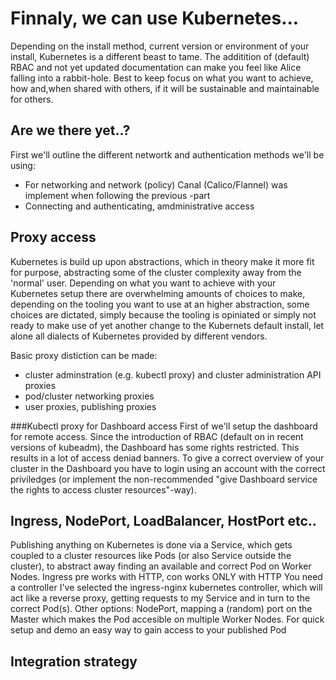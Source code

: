 # Finnaly, we can use Kubernetes...
Depending on the install method, current version or environment of your install, Kubernetes is a different beast to tame. The additition of (default) RBAC and not yet updated documentation can make you feel like Alice falling into a rabbit-hole. Best to keep focus on what you want to achieve, how and,when shared with others, if it will be sustainable and maintainable for others.


## Are we there yet..?
First we'll outline the different networtk and authentication methods we'll be using:
- For networking and network (policy) Canal (Calico/Flannel) was implement when following the previous <Setting up>-part
- Connecting and authenticating, amdministrative access

## Proxy access
Kubernetes is build up upon abstractions, which in theory make it more fit for purpose, abstracting some of the cluster complexity away from the 'normal' user. Depending on what you want to achieve with your Kubernetes setup there are overwhelming amounts of choices to make, depending on the tooling you want to use at an higher abstraction, some choices are dictated, simply because the tooling is opiniated or simply not ready to make use of yet another change to the Kubernets default install, let alone all dialects of Kubernetes provided by different vendors.

Basic proxy distiction can be made:
- cluster adminstration (e.g. kubectl proxy) and cluster administration API proxies
- pod/cluster networking proxies
- user proxies, publishing proxies


###Kubectl proxy for Dashboard access
First of we'll setup the dashboard for remote access. Since the introduction of RBAC (default on in recent versions of kubeadm), the Dashboard has some rights restricted. This results in a lot of access deniad banners. To give a correct overview of your cluster in the Dashboard you have to login using an account with the correct priviledges (or implement the non-recommended "give Dashboard service the rights to access cluster resources"-way).


## Ingress, NodePort, LoadBalancer, HostPort etc..
Publishing anything on Kubernetes is done via a Service, which gets coupled to a cluster resources like Pods (or also Service outside the cluster), to abstract away finding an available and correct Pod on Worker Nodes. 
Ingress pre works with HTTP, con works ONLY with HTTP
You need a controller I've selected the ingress-nginx kubernetes controller, which will act like a reverse proxy, getting requests to my Service and in turn to the correct Pod(s).
Other options: 
NodePort, mapping a (random) port on the Master which makes the Pod accesible on multiple Worker Nodes. For quick setup and demo an easy way to gain access to your published Pod 


## Integration strategy
